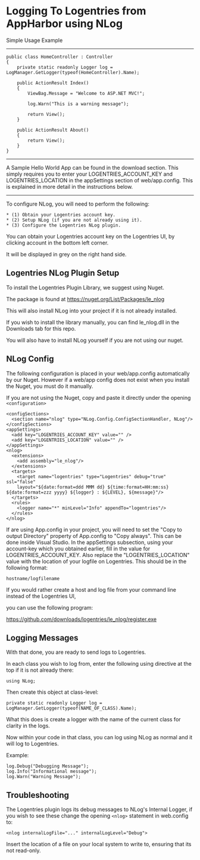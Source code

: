 Logging To Logentries from AppHarbor using NLog
========================================================

Simple Usage Example

---------------------

    public class HomeController : Controller
    {
        private static readonly Logger log = LogManager.GetLogger(typeof(HomeController).Name);

        public ActionResult Index()
        {
            ViewBag.Message = "Welcome to ASP.NET MVC!";

            log.Warn("This is a warning message");

            return View();
        }

        public ActionResult About()
        {
            return View();
        }
    }

-----------------------------

A Sample Hello World App can be found in the download section. This simply requires you to enter your LOGENTRIES_ACCOUNT_KEY
and LOGENTRIES_LOCATION in the appSettings section of web/app.config. This is explained in more detail in the instructions below.

-----------------------------

To configure NLog, you will need to perform the following:

    * (1) Obtain your Logentries account key.
    * (2) Setup NLog (if you are not already using it).
    * (3) Configure the Logentries NLog plugin.

You can obtain your Logentries account key on the Logentries UI, by clicking account in the bottom left corner.

It will be displayed in grey on the right hand side.

Logentries NLog Plugin Setup
--------------------------------

To install the Logentries Plugin Library, we suggest using Nuget.

The package is found at https://nuget.org/List/Packages/le_nlog

This will also install NLog into your project if it is not already installed.

If you wish to install the library manually, you can find le_nlog.dll in the Downloads tab for this repo.

You will also have to install NLog yourself if you are not using our nuget.

NLog Config
------------------

The following configuration is placed in your web/app.config automatically by our Nuget. However if a web/app config does not exist
when you install the Nuget, you must do it manually.

If you are not using the Nuget, copy and paste it directly under the opening `<configuration>`

    <configSections>
      <section name="nlog" type="NLog.Config.ConfigSectionHandler, NLog"/>
    </configSections>
    <appSettings>
      <add key="LOGENTRIES_ACCOUNT_KEY" value="" />
      <add key="LOGENTRIES_LOCATION" value="" />
    </appSettings>
    <nlog>
      <extensions>
        <add assembly="le_nlog"/>
      </extensions>
      <targets>
        <target name="logentries" type="Logentries" debug="true" ssl="false" 
		layout="${date:format=ddd MMM dd} ${time:format=HH:mm:ss} ${date:format=zzz yyyy} ${logger} : ${LEVEL}, ${message}"/>
      </targets>
      <rules>
        <logger name="*" minLevel="Info" appendTo="logentries"/>
      </rules>
    </nlog>

If are using App.config in your project, you will need to set the "Copy to output Directory" property of App.config to "Copy always". This 
can be done inside Visual Studio. In the appSettings subsection, using your account-key which you obtained earlier, fill in the value for 
LOGENTRIES_ACCOUNT_KEY. Also replace the "LOGENTRIES_LOCATION" value with the location of your logfile on Logentries. This should be in the following format:
	
	hostname/logfilename
	
If you would rather create a host and log file from your command line instead of the Logentries UI,

you can use the following program:

https://github.com/downloads/logentries/le_nlog/register.exe


Logging Messages
----------------

With that done, you are ready to send logs to Logentries.

In each class you wish to log from, enter the following using directive at the top if it is not already there:

	using NLog;

Then create this object at class-level:

	private static readonly Logger log = LogManager.GetLogger(typeof(NAME_OF_CLASS).Name);

What this does is create a logger with the name of the current class for clarity in the logs.

Now within your code in that class, you can log using NLog as normal and it will log to Logentries.

Example:

	log.Debug("Debugging Message");
	log.Info("Informational message");
	log.Warn("Warning Message");
	
Troubleshooting
---------------

The Logentries plugin logs its debug messages to NLog's Internal Logger, if you wish to see these change the opening `<nlog>` statement in web.config to:

`<nlog internalLogFile="..." internalLogLevel="Debug">`

Insert the location of a file on your local system to write to, ensuring that its not read-only.